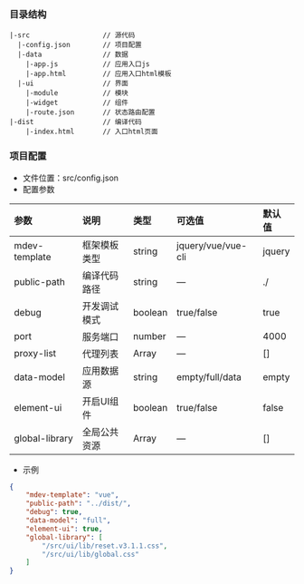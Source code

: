 ### 目录结构

```
|-src                  // 源代码
  |-config.json        // 项目配置
  |-data               // 数据
    |-app.js           // 应用入口js
    |-app.html         // 应用入口html模板
  |-ui                 // 界面
    |-module           // 模块
    |-widget           // 组件
    |-route.json       // 状态路由配置
|-dist                 // 编译代码
    |-index.html       // 入口html页面
```

### 项目配置

* 文件位置：src/config.json
* 配置参数

| 参数 | 说明 | 类型 | 可选值 | 默认值 |
| :--- | :--- | :--- | :--- | :--- |
| mdev-template | 框架模板类型 | string | jquery/vue/vue-cli | jquery |
| public-path | 编译代码路径 | string | — | ./ |
| debug | 开发调试模式 | boolean | true/false | true |
| port | 服务端口 | number | — | 4000 |
| proxy-list | 代理列表 | Array | — | \[\] |
| data-model | 应用数据源 | string | empty/full/data | empty |
| element-ui | 开启UI组件 | boolean | true/false | false |
| global-library | 全局公共资源 | Array | — | \[\] |

* 示例

```json
{
    "mdev-template": "vue",
    "public-path": "../dist/",
    "debug": true,
    "data-model": "full",
    "element-ui": true,
    "global-library": [
        "/src/ui/lib/reset.v3.1.1.css",
        "/src/ui/lib/global.css"
    ]
}
```



